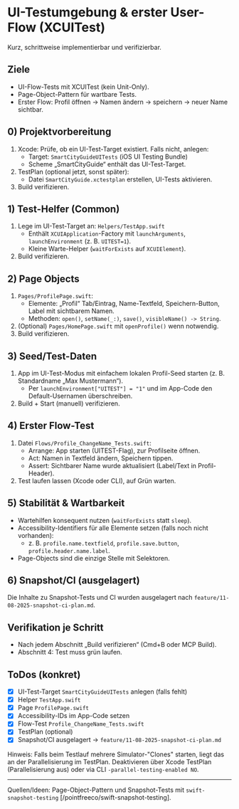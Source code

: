 # UI-Testumgebung & erster User-Flow (XCUITest)

Kurz, schrittweise implementierbar und verifizierbar.

## Ziele
- UI-Flow-Tests mit XCUITest (kein Unit-Only).
- Page-Object-Pattern für wartbare Tests.
- Erster Flow: Profil öffnen → Namen ändern → speichern → neuer Name sichtbar.

## 0) Projektvorbereitung
1. Xcode: Prüfe, ob ein UI-Test-Target existiert. Falls nicht, anlegen:
   - Target: `SmartCityGuideUITests` (iOS UI Testing Bundle)
   - Scheme „SmartCityGuide“ enthält das UI-Test-Target.
2. TestPlan (optional jetzt, sonst später):
   - Datei `SmartCityGuide.xctestplan` erstellen, UI-Tests aktivieren.
3. Build verifizieren.

## 1) Test-Helfer (Common)
1. Lege im UI-Test-Target an: `Helpers/TestApp.swift`
   - Enthält `XCUIApplication`-Factory mit `launchArguments`, `launchEnvironment` (z. B. `UITEST=1`).
   - Kleine Warte-Helper (`waitForExists` auf `XCUIElement`).
2. Build verifizieren.

## 2) Page Objects
1. `Pages/ProfilePage.swift`:
   - Elemente: „Profil“ Tab/Eintrag, Name-Textfeld, Speichern-Button, Label mit sichtbarem Namen.
   - Methoden: `open()`, `setName(_:)`, `save()`, `visibleName() -> String`.
2. (Optional) `Pages/HomePage.swift` mit `openProfile()` wenn notwendig.
3. Build verifizieren.

## 3) Seed/Test-Daten
1. App im UI-Test-Modus mit einfachem lokalen Profil-Seed starten (z. B. Standardname „Max Mustermann“).
   - Per `launchEnvironment["UITEST"] = "1"` und im App-Code den Default-Usernamen überschreiben.
2. Build + Start (manuell) verifizieren.

## 4) Erster Flow-Test
1. Datei `Flows/Profile_ChangeName_Tests.swift`:
   - Arrange: App starten (UITEST-Flag), zur Profilseite öffnen.
   - Act: Namen in Textfeld ändern, Speichern tippen.
   - Assert: Sichtbarer Name wurde aktualisiert (Label/Text in Profil-Header).
2. Test laufen lassen (Xcode oder CLI), auf Grün warten.

## 5) Stabilität & Wartbarkeit
- Wartehilfen konsequent nutzen (`waitForExists` statt `sleep`).
- Accessibility-Identifiers für alle Elemente setzen (falls noch nicht vorhanden):
  - z. B. `profile.name.textfield`, `profile.save.button`, `profile.header.name.label`.
- Page-Objects sind die einzige Stelle mit Selektoren.

## 6) Snapshot/CI (ausgelagert)
Die Inhalte zu Snapshot-Tests und CI wurden ausgelagert nach `feature/11-08-2025-snapshot-ci-plan.md`.

## Verifikation je Schritt
- Nach jedem Abschnitt „Build verifizieren“ (Cmd+B oder MCP Build).
- Abschnitt 4: Test muss grün laufen.

## ToDos (konkret)
- [x] UI-Test-Target `SmartCityGuideUITests` anlegen (falls fehlt)
- [x] Helper `TestApp.swift`
- [x] Page `ProfilePage.swift`
- [x] Accessibility-IDs im App-Code setzen
- [x] Flow-Test `Profile_ChangeName_Tests.swift`
- [x] TestPlan (optional)
- [x] Snapshot/CI ausgelagert → `feature/11-08-2025-snapshot-ci-plan.md`

Hinweis: Falls beim Testlauf mehrere Simulator-"Clones" starten, liegt das an der Parallelisierung im TestPlan. Deaktivieren über Xcode TestPlan (Parallelisierung aus) oder via CLI `-parallel-testing-enabled NO`.

---
Quellen/Ideen: Page-Object-Pattern und Snapshot-Tests mit `swift-snapshot-testing` [/pointfreeco/swift-snapshot-testing].
